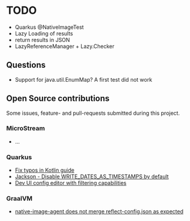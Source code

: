 # TODO

* Quarkus @NativeImageTest
* Lazy Loading of results
* return results in JSON
* LazyReferenceManager + Lazy.Checker


## Questions

- Support for java.util.EnumMap? A first test did not work


## Open Source contributions

Some issues, feature- and pull-requests submitted during this project.

### MicroStream

- ...

### Quarkus

- [Fix typos in Kotlin guide](https://github.com/quarkusio/quarkus/pull/15134)
- [Jackson - Disable WRITE_DATES_AS_TIMESTAMPS by default](https://github.com/quarkusio/quarkus/pull/15139)
- [Dev UI config editor with filtering capabilities](https://github.com/quarkusio/quarkus/issues/15196)

### GraalVM

- [native-image-agent does not merge reflect-config.json as expected](https://github.com/oracle/graal/issues/3192)

